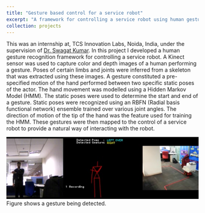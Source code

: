 ```yaml
---
title: "Gesture based control for a service robot"
excerpt: "A framework for controlling a service robot using human gestures.<br/> <img src='/images/tcs.png'>"
collection: projects
---
```

This was an internship at, TCS Innovation Labs, Noida, India, under the supervision of [Dr. Swagat Kumar](https://sites.google.com/site/swagatkumar/). In this project I developed a human gesture recognition framework for controlling a service robot. A Kinect sensor was used to capture color and depth images of a human performing a gesture. Poses of certain limbs and joints were inferred from a skeleton that was extracted using these images. A gesture constituted a pre-specified motion of the hand performed between two specific static poses of the actor. The hand movement was modelled using a Hidden Markov Model (HMM). The static poses were used to determine the start and end of a gesture. Static poses were recognized using an RBFN (Radial basis functional network) ensemble trained over various joint angles. The direction of motion of the tip of the hand was the feature used for training the HMM. These gestures were then mapped to the control of a service robot to provide a natural way of interacting with the robot.  

<img src='/images/tcs.png'>  
Figure shows a gesture being detected.
